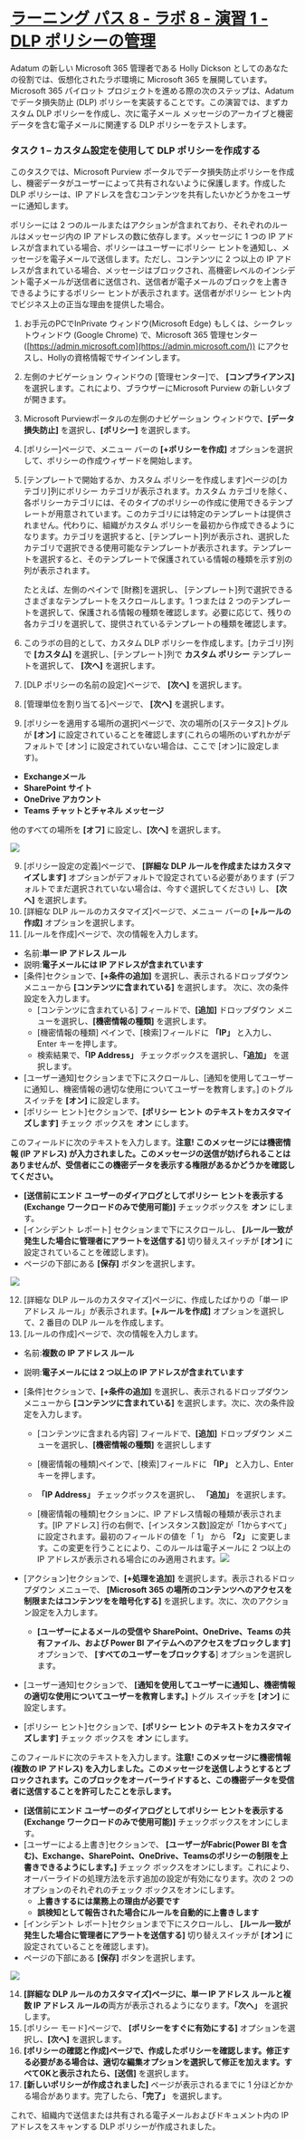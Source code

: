 # [ラーニング パス 8 - ラボ 8 - 演習 1 - DLP ポリシーの管理](https://github.com/MicrosoftLearning/MS-102T00-Microsoft-365-Administrator-Essentials/blob/master/Instructions/Labs/LAB_AK_08_Lab8_Ex1_Manage_DLP_Policies.md#learning-path-8---lab-8---exercise-1---manage-dlp-policies)

Adatum の新しい Microsoft 365 管理者である Holly Dickson としてのあなたの役割では、仮想化されたラボ環境に Microsoft 365 を展開しています。Microsoft 365 パイロット プロジェクトを進める際の次のステップは、Adatum でデータ損失防止 (DLP) ポリシーを実装することです。この演習では、まずカスタム DLP ポリシーを作成し、次に電子メール メッセージのアーカイブと機密データを含む電子メールに関連する DLP ポリシーをテストします。

### タスク 1 – カスタム設定を使用して DLP ポリシーを作成する

このタスクでは、Microsoft Purview ポータルでデータ損失防止ポリシーを作成し、機密データがユーザーによって共有されないように保護します。作成した DLP ポリシーは、IP アドレスを含むコンテンツを共有したいかどうかをユーザーに通知します。

ポリシーには 2 つのルールまたはアクションが含まれており、それぞれのルールはメッセージ内の IP アドレスの数に依存します。メッセージに 1 つの IP アドレスが含まれている場合、ポリシーはユーザーにポリシー ヒントを通知し、メッセージを電子メールで送信します。ただし、コンテンツに 2 つ以上の IP アドレスが含まれている場合、メッセージはブロックされ、高機密レベルのインシデント電子メールが送信者に送信され、送信者が電子メールのブロックを上書きできるようにするポリシー ヒントが表示されます。送信者がポリシー ヒント内でビジネス上の正当な理由を提供した場合。

1. お手元のPCでInPrivate ウィンドウ(Microsoft Edge) もしくは、シークレットウィンドウ (Google Chrome) で、Microsoft 365 管理センター ([https://admin.microsoft.com](https://admin.microsoft.com/)) にアクセスし、Hollyの資格情報でサインインします。

2. 左側のナビゲーション ウィンドウの [管理センター]で、 **[コンプライアンス]**　を選択します。これにより、ブラウザーにMicrosoft Purview の新しいタブが開きます。

3. Microsoft Purviewポータルの左側のナビゲーション ウィンドウで、**[データ損失防止]** を選択し、**[ポリシー]** を選択します。

4. [ポリシー]ページで、メニュー バーの **[+ポリシーを作成]** オプションを選択して、ポリシーの作成ウィザードを開始します。

5. [テンプレートで開始するか、カスタム ポリシーを作成します]ページの[カテゴリ]列にポリシー カテゴリが表示されます。カスタム カテゴリを除く、各ポリシーカテゴリには、そのタイプのポリシーの作成に使用できるテンプレートが用意されています。このカテゴリには特定のテンプレートは提供されません。代わりに、組織がカスタム ポリシーを最初から作成できるようになります。カテゴリを選択すると、[テンプレート]列が表示され、選択したカテゴリで選択できる使用可能なテンプレートが表示されます。テンプレートを選択すると、そのテンプレートで保護されている情報の種類を示す別の列が表示されます。

   たとえば、左側のペインで [財務]を選択し、 [テンプレート]列で選択できるさまざまなテンプレートをスクロールします。1 つまたは 2 つのテンプレートを選択して、保護される情報の種類を確認します。必要に応じて、残りの各カテゴリを選択して、提供されているテンプレートの種類を確認します。

6. このラボの目的として、カスタム DLP ポリシーを作成します。[カテゴリ]列で **[カスタム]** を選択し、[テンプレート]列で **カスタム ポリシー** テンプレートを選択して、 **[次へ]** を選択します。

7. [DLP ポリシーの名前の設定]ページで、 **[次へ]** を選択します。

8. [管理単位を割り当てる]ページで、 **[次へ]** を選択します。

9. [ポリシーを適用する場所の選択]ページで、次の場所の[ステータス]トグルが **[オン]** に設定されていることを確認します(これらの場所のいずれかがデフォルトで [オン] に設定されていない場合は、ここで [オン]に設定します)。

- **Exchangeメール**
- **SharePoint サイト**
- **OneDrive アカウント**
- **Teams チャットとチャネル メッセージ**

他のすべての場所を **[オフ]** に設定し、**[次へ]** を選択します。

![](./media/lab8-1-1.png)

9. [ポリシー設定の定義]ページで、 **[詳細な DLP ルールを作成またはカスタマイズします]** オプションがデフォルトで設定されている必要があります (デフォルトでまだ選択されていない場合は、今すぐ選択してください) し、  **[次へ]** を選択します。
10. [詳細な DLP ルールのカスタマイズ]ページで、メニュー バーの **[+ルールの作成]** オプションを選択します。
11. [ルールを作成]ページで、次の情報を入力します。

- 名前:**単一 IP アドレス ルール**
- 説明:**電子メールには IP アドレスが含まれています**
- [条件]セクションで、**[+条件の追加]** を選択し、表示されるドロップダウン メニューから **[コンテンツに含まれている]** を選択します。 次に、次の条件設定を入力します。
  - [コンテンツに含まれている] フィールドで、**[追加]** ドロップダウン メニューを選択し、**[機密情報の種類]** を選択します。
  - [機密情報の種類] ペインで、[検索]フィールドに **「IP」** と入力し、Enter キーを押します。
  - 検索結果で、**「IP Address」** チェックボックスを選択し、**「追加」** を選択します。
- [ユーザー通知]セクションまで下にスクロールし、[通知を使用してユーザーに通知し、機密情報の適切な使用についてユーザーを教育します。] のトグル スイッチを **[オン]** に設定します。
- [ポリシー ヒント]セクションで、**[ポリシー ヒント のテキストをカスタマイズします]** チェック ボックスを **オン** にします。

このフィールドに次のテキストを入力します。**注意! このメッセージには機密情報 (IP アドレス) が入力されました。このメッセージの送信が妨げられることはありませんが、受信者にこの機密データを表示する権限があるかどうかを確認してください。**

- **[送信前にエンド ユーザーのダイアログとしてポリシー ヒントを表示する (Exchange ワークロードのみで使用可能)]** チェックボックスを **オン** にします。
- [インシデント レポート] セクションまで下にスクロールし、 **[ルール一致が発生した場合に管理者にアラートを送信する]** 切り替えスイッチが **[オン]** に設定されていることを確認します)。
- ページの下部にある **[保存]** ボタンを選択します。

![](./media/lab8-1-2.png)

12. [詳細な DLP ルールのカスタマイズ]ページに、作成したばかりの「単一 IP アドレス ルール」が表示されます。**[+ルールを作成]** オプションを選択して、2 番目の DLP ルールを作成します。
13. [ルールの作成]ページで、次の情報を入力します。

- 名前:**複数の IP アドレス ルール**

- 説明:**電子メールには 2 つ以上の IP アドレスが含まれています**

- [条件]セクションで、**[+条件の追加]** を選択し、表示されるドロップダウン メニューから **[コンテンツに含まれている]** を選択します。次に、次の条件設定を入力します。
  
  - [コンテンツに含まれる内容] フィールドで、**[追加]**  ドロップダウン メニューを選択し、**[機密情報の種類]** を選択しします
  
  - [機密情報の種類]ペインで、[検索]フィールドに **「IP」** と入力し、Enter キーを押します。
  
  - **「IP Address」** チェックボックスを選択し、 **「追加」** を選択します。
  
  - [機密情報の種類]セクションに、IP アドレス情報の種類が表示されます。[IP アドレス] 行の右側で、[インスタンス数]設定が「1からすべて」に設定されます。最初のフィールドの値を「 1」 から **「2」** に変更します。この変更を行うことにより、このルールは電子メールに 2 つ以上の IP アドレスが表示される場合にのみ適用されます。![](./media/lab8-1-3.png)
  
    
  
- [アクション]セクションで、**[+処理を追加]** を選択します。表示されるドロップダウン メニューで、  **[Microsoft 365 の場所のコンテンツへのアクセスを制限またはコンテンツをを暗号化する]** を選択します。次に、次のアクション設定を入力します。
  
  - **[ユーザーによるメールの受信や SharePoint、OneDrive、Teams の共有ファイル、および Power BI アイテムへのアクセスをブロックします]** オプションで、 **[すべてのユーザーをブロックする**] オプションを選択します。
  
- [ユーザー通知]セクションで、 **[通知を使用してユーザーに通知し、機密情報の適切な使用についてユーザーを教育します。]** トグル スイッチを **[オン]** に設定します。

- [ポリシー ヒント]セクションで、**[ポリシー ヒント のテキストをカスタマイズします]** チェック ボックスを **オン** にします。

このフィールドに次のテキストを入力します。**注意! このメッセージに機密情報 (複数の IP アドレス) を入力しました。このメッセージを送信しようとするとブロックされます。このブロックをオーバーライドすると、この機密データを受信者に送信することを許可したことを示します。**

- **[送信前にエンド ユーザーのダイアログとしてポリシー ヒントを表示する (Exchange ワークロードのみで使用可能)]** チェックボックスをオンにします。
- [ユーザーによる上書き]セクションで、 **[ユーザーがFabric(Power BI を含む)、Exchange、SharePoint、OneDrive、Teamsのポリシーの制限を上書きできるようにします。]** チェック ボックスをオンにします。これにより、オーバーライドの処理方法を示す追加の設定が有効になります。次の 2 つのオプションのそれぞれのチェック ボックスをオンにします。
  - **上書きするには業務上の理由が必要です**
  - **誤検知として報告された場合にルールを自動的に上書きします**
- [インシデント レポート]セクションまで下にスクロールし、 **[ルール一致が発生した場合に管理者にアラートを送信する]** 切り替えスイッチが **[オン]** に設定されていることを確認します)。
- ページの下部にある **[保存]** ボタンを選択します。

![](./media/lab8-1-4.png)

14. **[詳細な DLP ルールのカスタマイズ]**ページに、**単一 IP アドレス ルール**と**複数 IP アドレス ルールの**両方が表示されるようになります。**「次へ」** を選択します。
15. [ポリシー モード]ページで、 **[ポリシーをすぐに有効にする]** オプションを選択し、**[次へ]** を選択します。
16. **[ポリシーの確認と作成]**ページで、作成したポリシーを確認します。修正する必要がある場合は、適切な編集オプションを選択して修正を加えます。すべてOKと表示されたら、**[送信]** を選択します。
17. **[新しいポリシーが作成されました]** ページが表示されるまでに 1 分ほどかかる場合があります。完了したら、**「完了」** を選択します。

これで、組織内で送信または共有される電子メールおよびドキュメント内の IP アドレスをスキャンする DLP ポリシーが作成されました。
